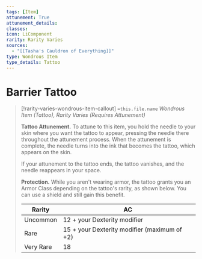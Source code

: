 ```yaml
---
tags: [Item]
attunement: True
attunement_details: 
classes: 
icon: LiComponent
rarity: Rarity Varies
sources:
  - "[[Tasha's Cauldron of Everything]]"
type: Wondrous Item
type_details: Tattoo
---
```

# Barrier Tattoo
>[!rarity-varies-wondrous-item-callout] `=this.file.name`
>*Wondrous Item (Tattoo), Rarity Varies (Requires Attunement)*
>
>**Tattoo Attunement.** To attune to this item, you hold the needle to your skin where you want the tattoo to appear, pressing the needle there throughout the attunement process. When the attunement is complete, the needle turns into the ink that becomes the tattoo, which appears on the skin.
>
>If your attunement to the tattoo ends, the tattoo vanishes, and the needle reappears in your space.
>
>**Protection.** While you aren't wearing armor, the tattoo grants you an Armor Class depending on the tattoo's rarity, as shown below. You can use a shield and still gain this benefit.
>
>
>
>| Rarity | AC |
>| --- | --- |
>| Uncommon | 12 + your Dexterity modifier |
>| Rare | 15 + your Dexterity modifier (maximum of +2) |
>| Very Rare | 18 |
>
>
